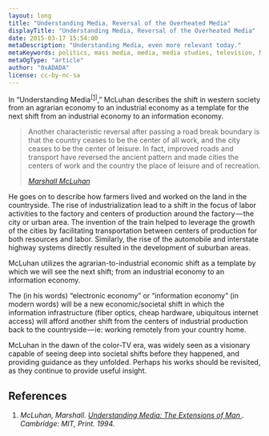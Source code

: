 ```yaml
---
layout: long
title: "Understanding Media, Reversal of the Overheated Media"
displayTitle: "Understanding Media, Reversal of the Overheated Media"
date: 2015-03-17 15:54:00
metaDescription: "Understanding Media, even more relevant today."
metaKeywords: politics, mass media, media, media studies, television, Marshall McLuhan, McLuhan
metaOgType: "article"
author: "0xADADA"
license: cc-by-nc-sa
---
```



In “Understanding Media<sup class="Ref" id="ref:cite:1">[[1](#cite:1)]</sup>,”
McLuhan describes the shift in western society from an agrarian economy to an
industrial economy as a template for the next shift from an industrial economy
to an information economy.

> Another characteristic reversal after passing a road break boundary is that the 
> country ceases to be the center of all work, and the city ceases to be the 
> center of leisure. In fact, improved roads and transport have reversed the 
> ancient pattern and made cities the centers of work and the country the place 
> of leisure and of recreation.
>
> <cite><a href="https://books.google.com/books?id=UUMoGmujREwC&pg=PA173&lpg=PA173&dq=%22Another+characteristic+reversal%22&source=bl&ots=2E5XNz0d_S&sig=s669uSFDmRDh9TE3ZdZr-WtuAR0&hl=en&sa=X&ved=0ahUKEwiPgdnridfRAhVi54MKHZ3BBn4Q6AEIEzAA#v=onepage&q=%22Another%20characteristic%20reversal%22&f=false)">Marshall McLuhan</a>
> </cite>

He goes on to describe how farmers lived and worked on the land in the 
countryside. The rise of industrialization lead to a shift in the focus 
of labor activities to the factory and centers of production around the 
factory — the city or urban area. The invention of the train helped to 
leverage the growth of the cities by facilitating transportation between 
centers of production for both resources and labor. Similarly, the rise 
of the automobile and interstate highway systems directly resulted in 
the development of suburban areas.

McLuhan utilizes the agrarian-to-industrial economic shift as a template 
by which we will see the next shift; from an industrial economy to an information economy.

The (in his words) “electronic economy” or “information economy” (in modern 
words) will be a new economic/societal shift in which the information 
infrastructure (fiber optics, cheap hardware, ubiquitous internet access) 
will afford another shift from the centers of industrial production back 
to the countryside — ie: working remotely from your country home.

McLuhan in the dawn of the color-TV era, was widely seen as a visionary 
capable of seeing deep into societal shifts before they happened, and 
providing guidance as they unfolded. Perhaps his works should be revisited,
as they continue to provide useful insight.


## References

1. <cite id="cite:1">
   McLuhan, Marshall.
   <em>
     <a href="https://mitpress.mit.edu/books/understanding-media">
       Understanding Media: The Extensions of Man
     </a>
   </em>.
   Cambridge: MIT,
   Print.
   1994.
   <a class="RefBack" href="#ref:cite:1"></a>
   </cite>

